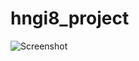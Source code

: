 # hngi8_project

![Screenshot](https://user-images.githubusercontent.com/70817641/129837448-9def02ca-c44e-47dd-9ed7-611a4920c1b1.gif)
